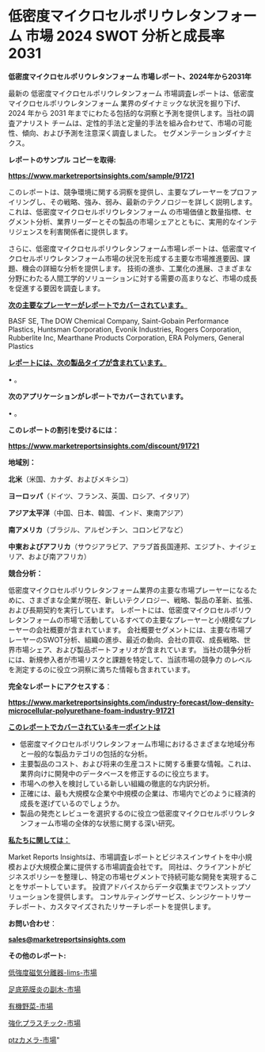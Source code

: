 # 低密度マイクロセルポリウレタンフォーム 市場 2024 SWOT 分析と成長率 2031

<strong>低密度マイクロセルポリウレタンフォーム 市場レポート、2024年から2031年</strong>

最新の 低密度マイクロセルポリウレタンフォーム 市場調査レポートは、低密度マイクロセルポリウレタンフォーム 業界のダイナミックな状況を掘り下げ、2024 年から 2031 年までにわたる包括的な洞察と予測を提供します。当社の調査アナリスト チームは、定性的手法と定量的手法を組み合わせて、市場の可能性、傾向、および予測を注意深く調査しました。 セグメンテーションダイナミクス。



<strong>レポートのサンプル コピーを取得:</strong> <a href=https://www.marketreportsinsights.com/sample/91721>

<strong><u>https://www.marketreportsinsights.com/sample/91721</u></strong></a>

このレポートは、競争環境に関する洞察を提供し、主要なプレーヤーをプロファイリングし、その戦略、強み、弱み、最新のテクノロジーを詳しく説明します。 これは、低密度マイクロセルポリウレタンフォーム の市場価値と数量指標、セグメント分析、業界リーダーとその製品の市場シェアとともに、実用的なインテリジェンスを利害関係者に提供します。

さらに、低密度マイクロセルポリウレタンフォーム市場レポートは、低密度マイクロセルポリウレタンフォーム市場の状況を形成する主要な市場推進要因、課題、機会の詳細な分析を提供します。 技術の進歩、工業化の進展、さまざまな分野にわたる人間工学的ソリューションに対する需要の高まりなど、市場の成長を促進する要因を調査します。



<strong><u>次の主要なプレーヤーがレポートでカバーされています。</u></strong>

BASF SE, The DOW Chemical Company, Saint-Gobain Performance Plastics, Huntsman Corporation, Evonik Industries, Rogers Corporation, Rubberlite Inc, Mearthane Products Corporation, ERA Polymers, General Plastics



<strong><u><b>レポートには、次の製品タイプが含まれています。</b></u></strong>

• 。



<strong><b>次のアプリケーションがレポートでカバーされています。</b></strong>

• 。



<strong><b>このレポートの割引を受けるには：</b></strong><a href=https://www.marketreportsinsights.com/discount/91721>

<strong><u>https://www.marketreportsinsights.com/discount/91721</u></strong></a>



<strong>地域別：</strong>



<strong>北米</strong>（米国、カナダ、およびメキシコ）



<strong>ヨーロッパ</strong>（ドイツ、フランス、英国、ロシア、イタリア）



<strong>アジア太平洋</strong>（中国、日本、韓国、インド、東南アジア）



<strong>南アメリカ</strong>（ブラジル、アルゼンチン、コロンビアなど）



<strong>中東およびアフリカ</strong>（サウジアラビア、アラブ首長国連邦、エジプト、ナイジェリア、および南アフリカ）



<strong>競合分析：</strong>

低密度マイクロセルポリウレタンフォーム業界の主要な市場プレーヤーになるために、さまざまな企業が現在、新しいテクノロジー、戦略、製品の革新、拡張、および長期契約を実行しています。 レポートには、低密度マイクロセルポリウレタンフォームの市場で活動しているすべての主要なプレーヤーと小規模なプレーヤーの会社概要が含まれています。 会社概要セグメントには、主要な市場プレーヤーのSWOT分析、組織の進歩、最近の動向、会社の買収、成長戦略、世界市場シェア、および製品ポートフォリオが含まれています。 当社の競争分析には、新規参入者が市場リスクと課題を特定して、当該市場の競争力 のレベルを測定するのに役立つ洞察に満ちた情報も含まれています。



<strong>完全なレポートにアクセスする</strong>：

<a href=https://www.marketreportsinsights.com/industry-forecast/low-density-microcellular-polyurethane-foam-industry-91721>

<strong><u>https://www.marketreportsinsights.com/industry-forecast/low-density-microcellular-polyurethane-foam-industry-91721</u></strong></a>



<strong><u><b>このレポートでカバーされているキーポイントは</b></u></strong>
<ul>
  <li>低密度マイクロセルポリウレタンフォーム市場におけるさまざまな地域分布と一般的な製品カテゴリの包括的な分析。</li>
  <li>主要製品のコスト、および将来の生産コストに関する重要な情報。これは、業界向けに開発中のデータベースを修正するのに役立ちます。</li>
  <li>市場への参入を検討している新しい組織の徹底的な内訳分析。</li>
  <li>正確には、最も大規模な企業や中規模の企業は、市場内でどのように経済的成長を遂げているのでしょうか。</li>
  <li>製品の発売とレビューを選択するのに役立つ低密度マイクロセルポリウレタンフォーム市場の全体的な状態に関する深い研究。</li>
</ul>


<strong><u><b>私たちに関しては：</b></u></strong>

Market Reports Insightsは、市場調査レポートとビジネスインサイトを中小規模および大規模企業に提供する市場調査会社です。 同社は、クライアントがビジネスポリシーを整理し、特定の市場セグメントで持続可能な開発を実現することをサポートしています。 投資アドバイスからデータ収集までワンストップソリューションを提供します。 コンサルティングサービス、シンジケートリサーチレポート、カスタマイズされたリサーチレポートを提供します。



<strong><b>お問い合わせ</b></strong>：

<a href=mailto:sales@marketreportsinsights.com>

<strong><u>sales@marketreportsinsights.com</u></strong></a>



<strong>その他のレポート:</strong>

<a href=https://www.linkedin.com/pulse/低強度磁気分離器-lims-市場-2023-年のダイナミクスとビジネストレンド-kzvbf/>低強度磁気分離器-lims-市場</a>

<a href=https://www.linkedin.com/pulse/足底筋膜炎の副木-市場-2023-推進要因と成長機会-2030-data-dive-discoveries-24-analysis-zwzzf/>足底筋膜炎の副木-市場</a>

<a href=https://www.linkedin.com/pulse/有機野菜-市場-2023-総合分析と事業成長戦略-2030-pr-news-hub-pnvaf/>有機野菜-市場</a>

<a href=https://www.linkedin.com/pulse/強化プラスチック-市場-2023-推進要因と成長機会-2030-consumer-connection-collective-360-p0hrf/>強化プラスチック-市場</a>

<a href=https://www.linkedin.com/pulse/ptzカメラ-市場-2023-総合分析と事業成長戦略-2030-consumer-connection-collective-360-zdkef/>ptzカメラ-市場</a>"
  
